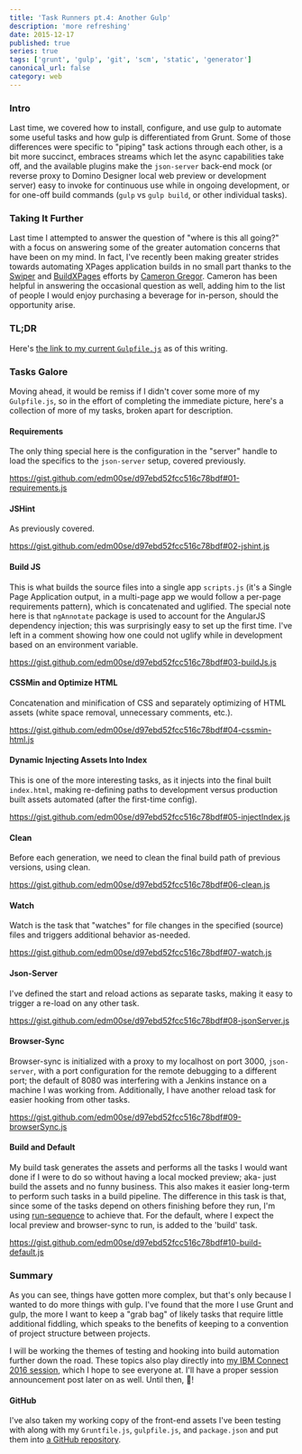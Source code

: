 ```yaml
---
title: 'Task Runners pt.4: Another Gulp'
description: 'more refreshing'
date: 2015-12-17
published: true
series: true
tags: ['grunt', 'gulp', 'git', 'scm', 'static', 'generator']
canonical_url: false
category: web
---
```


<!-- {% include series.html %} -->
<!-- {% include toc.html %} -->

### Intro
Last time, we covered how to install, configure, and use gulp to automate some useful tasks and how gulp is differentiated from Grunt. Some of those differences were specific to "piping" task actions through each other, is a bit more succinct, embraces streams which let the async capabilities take off, and the available plugins make the `json-server` back-end mock (or reverse proxy to Domino Designer local web preview or development server) easy to invoke for continuous use while in ongoing development, or for one-off build commands (`gulp` vs `gulp build`, or other individual tasks).

### Taking It Further
Last time I attempted to answer the question of "where is this all going?" with a focus on answering some of the greater automation concerns that have been on my mind. In fact, I've recently been making greater strides towards automating XPages application builds in no small part thanks to the [Swiper](https://github.com/camac/Swiper) and [BuildXPages](https://github.com/camac/BuildXPages) efforts by [Cameron Gregor](https://www.gregorbyte.com/). Cameron has been helpful in answering the occasional question as well, adding him to the list of people I would enjoy purchasing a beverage for in-person, should the opportunity arise.

### TL;DR
Here's [the link to my current `Gulpfile.js`](https://gist.github.com/edm00se/d97ebd52fcc516c78bdf#file-gulpfile-js) as of this writing.

### Tasks Galore
Moving ahead, it would be remiss if I didn't cover some more of my `Gulpfile.js`, so in the effort of completing the immediate picture, here's a collection of more of my tasks, broken apart for description.

#### Requirements
The only thing special here is the configuration in the "server" handle to load the specifics to the `json-server` setup, covered previously.

https://gist.github.com/edm00se/d97ebd52fcc516c78bdf#01-requirements.js

#### JSHint
As previously covered.

https://gist.github.com/edm00se/d97ebd52fcc516c78bdf#02-jshint.js

#### Build JS
This is what builds the source files into a single app `scripts.js` (it's a Single Page Application output, in a multi-page app we would follow a per-page requirements pattern), which is concatenated and uglified. The special note here is that `ngAnnotate` package is used to account for the AngularJS dependency injection; this was surprisingly easy to set up the first time. I've left in a comment showing how one could not uglify while in development based on an environment variable.

https://gist.github.com/edm00se/d97ebd52fcc516c78bdf#03-buildJs.js

#### CSSMin and Optimize HTML
Concatenation and minification of CSS and separately optimizing of HTML assets (white space removal, unnecessary comments, etc.).

https://gist.github.com/edm00se/d97ebd52fcc516c78bdf#04-cssmin-html.js

#### Dynamic Injecting Assets Into Index
This is one of the more interesting tasks, as it injects into the final built `index.html`, making re-defining paths to development versus production built assets automated (after the first-time config).

https://gist.github.com/edm00se/d97ebd52fcc516c78bdf#05-injectIndex.js

#### Clean
Before each generation, we need to clean the final build path of previous versions, using clean.

https://gist.github.com/edm00se/d97ebd52fcc516c78bdf#06-clean.js

#### Watch
Watch is the task that "watches" for file changes in the specified (source) files and triggers additional behavior as-needed.

https://gist.github.com/edm00se/d97ebd52fcc516c78bdf#07-watch.js

#### Json-Server
I've defined the start and reload actions as separate tasks, making it easy to trigger a re-load on any other task.

https://gist.github.com/edm00se/d97ebd52fcc516c78bdf#08-jsonServer.js

#### Browser-Sync
Browser-sync is initialized with a proxy to my localhost on port 3000, `json-server`, with a port configuration for the remote debugging to a different port; the default of 8080 was interfering with a Jenkins instance on a machine I was working from. Additionally, I have another reload task for easier hooking from other tasks.

https://gist.github.com/edm00se/d97ebd52fcc516c78bdf#09-browserSync.js

#### Build and Default
My build task generates the assets and performs all the tasks I would want done if I were to do so without having a local mocked preview; aka- just build the assets and no funny business. This also makes it easier long-term to perform such tasks in a build pipeline. The difference in this task is that, since some of the tasks depend on others finishing before they run, I'm using [run-sequence](https://github.com/OverZealous/run-sequence) to achieve that. For the default, where I expect the local preview and browser-sync to run, is added to the 'build' task.

https://gist.github.com/edm00se/d97ebd52fcc516c78bdf#10-build-default.js

### Summary
As you can see, things have gotten more complex, but that's only because I wanted to do more things with gulp. I've found that the more I use Grunt and gulp, the more I want to keep a "grab bag" of likely tasks that require little additional fiddling, which speaks to the benefits of keeping to a convention of project structure between projects.

I will be working the themes of testing and hooking into build automation further down the road. These topics also play directly into [my IBM Connect 2016 session](https://www-950.ibm.com/events/global/connect/sessions/preview.html?sessionid=AD-1380), which I hope to see everyone at. I'll have a proper session announcement post later on as well. Until then, 🍻!

#### GitHub
I've also taken my working copy of the front-end assets I've been testing with along with my `Gruntfile.js`, `gulpfile.js`, and `package.json` and put them into [a GitHub repository](https://github.com/edm00se/Task-Runners-With-Domino).
